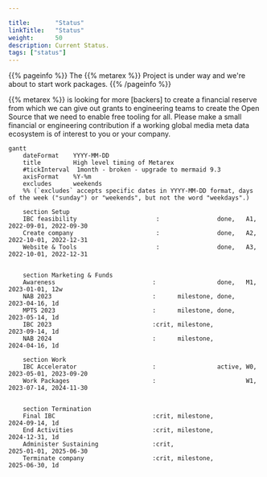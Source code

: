 ```yaml
---

title:       "Status"
linkTitle:   "Status"
weight:      50
description: Current Status.
tags: ["status"]
---
```


{{% pageinfo %}}
The {{% metarex %}} Project is under way and we're about to start work packages.
{{% /pageinfo %}}

{{% metarex %}} is looking for more [backers] to create a financial reserve from
which we can give out grants to engineering teams to create the Open Source that
we need to enable free tooling for all. Please make a small financial or
engineering contribution if a working global media meta data ecosystem is of
interest to you or your company.

```mermaid
gantt
    dateFormat    YYYY-MM-DD
    title         High level timing of Metarex
    #tickInterval  1month - broken - upgrade to mermaid 9.3
    axisFormat    %Y-%m
    excludes      weekends
    %% (`excludes` accepts specific dates in YYYY-MM-DD format, days of the week ("sunday") or "weekends", but not the word "weekdays".)

    section Setup
    IBC feasibility                      :                done,   A1, 2022-09-01, 2022-09-30
    Create company                       :                done,   A2, 2022-10-01, 2022-12-31
    Website & Tools                      :                done,   A3, 2022-10-01, 2022-12-31


    section Marketing & Funds
    Awareness                           :                 done,   M1, 2023-01-01, 12w
    NAB 2023                            :      milestone, done,       2023-04-16, 1d
    MPTS 2023                           :      milestone, done,       2023-05-14, 1d
    IBC 2023                            :crit, milestone,             2023-09-14, 1d
    NAB 2024                            :      milestone,             2024-04-16, 1d

    section Work
    IBC Accelerator                     :                 active, W0, 2023-05-01, 2023-09-20
    Work Packages                       :                         W1, 2023-07-14, 2024-11-30


    section Termination
    Final IBC                           :crit, milestone,             2024-09-14, 1d
    End Activities                      :crit, milestone,             2024-12-31, 1d
    Administer Sustaining               :crit,                        2025-01-01, 2025-06-30
    Terminate company                   :crit, milestone,             2025-06-30, 1d
```

[contact]: /contact/